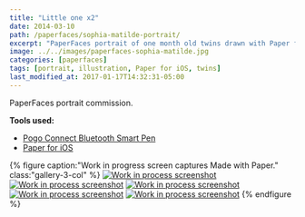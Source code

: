 ```yaml
---
title: "Little one x2"
date: 2014-03-10
path: /paperfaces/sophia-matilde-portrait/
excerpt: "PaperFaces portrait of one month old twins drawn with Paper for iOS on an iPad."
image: ../../images/paperfaces-sophia-matilde.jpg
categories: [paperfaces]
tags: [portrait, illustration, Paper for iOS, twins]
last_modified_at: 2017-01-17T14:32:31-05:00
---
```


PaperFaces portrait commission.

**Tools used:**

- [Pogo Connect Bluetooth Smart Pen](https://www.amazon.com/gp/product/B009K448L4/ref=as_li_ss_tl?ie=UTF8&camp=1789&creative=390957&creativeASIN=B009K448L4&linkCode=as2&tag=mademist-20)
- [Paper for iOS](https://paper.bywetransfer.com/)

{% figure caption:"Work in progress screen captures Made with Paper." class:"gallery-3-col" %}
[![Work in process screenshot](../../images/paperfaces-sophia-matilde-process-1-600.jpg)](../../images/paperfaces-sophia-matilde-process-1-lg.jpg)
[![Work in process screenshot](../../images/paperfaces-sophia-matilde-process-2-600.jpg)](../../images/paperfaces-sophia-matilde-process-2-lg.jpg)
[![Work in process screenshot](../../images/paperfaces-sophia-matilde-process-3-600.jpg)](../../images/paperfaces-sophia-matilde-process-3-lg.jpg)
[![Work in process screenshot](../../images/paperfaces-sophia-matilde-process-4-600.jpg)](../../images/paperfaces-sophia-matilde-process-4-lg.jpg)
[![Work in process screenshot](../../images/paperfaces-sophia-matilde-process-5-600.jpg)](../../images/paperfaces-sophia-matilde-process-5-lg.jpg)
{% endfigure %}
